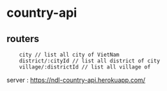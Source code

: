 # country-api

## routers
```
    city // list all city of VietNam
    district/:cityId // list all district of city
    village/:districtId // list all village of
```
server  : https://ndl-country-api.herokuapp.com/